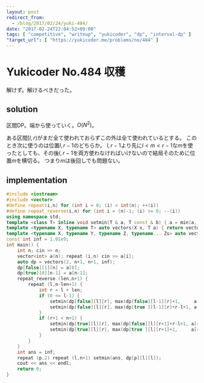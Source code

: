 ```yaml
---
layout: post
redirect_from:
  - /blog/2017/02/24/yuki-484/
date: "2017-02-24T22:04:52+09:00"
tags: [ "competitive", "writeup", "yukicoder", "dp", "interval-dp" ]
"target_url": [ "https://yukicoder.me/problems/no/484" ]
---
```


# Yukicoder No.484 収穫

解けず。解けるべきだった。

## solution

区間DP。端から使っていく。$O(N^2)$。

ある区間$[l,r)$がまだ全て使われておらずこの外は全て使われているとする。
このとき次に使うのは位置$l,r-1$のどちらか。
$l,r-1$より先に$l \lt m \lt r-1$な$m$を使ったとしても、その後$l,r-1$を両方使わなければいけないので結局そのために位置$m$を横切る。
つまり$m$は後回しでも問題ない。

## implementation

``` c++
#include <iostream>
#include <vector>
#define repeat(i,n) for (int i = 0; (i) < int(n); ++(i))
#define repeat_reverse(i,n) for (int i = (n)-1; (i) >= 0; --(i))
using namespace std;
template <class T> inline void setmin(T & a, T const & b) { a = min(a, b); }
template <typename X, typename T> auto vectors(X x, T a) { return vector<T>(x, a); }
template <typename X, typename Y, typename Z, typename... Zs> auto vectors(X x, Y y, Z z, Zs... zs) { auto cont = vectors(y, z, zs...); return vector<decltype(cont)>(x, cont); }
const int inf = 1.01e9;
int main() {
    int n; cin >> n;
    vector<int> a(n); repeat (i,n) cin >> a[i];
    auto dp = vectors(2, n+1, n+1, inf);
    dp[false][1][n] = a[0];
    dp[true][0][n-1] = a[n-1];
    repeat_reverse (len,n+1) {
        repeat (l,n-len+1) {
            int r = l + len;
            if (0 <= l-1) {
                setmin(dp[false][l][r], max(dp[false][l-1][r]+1,     a[l-1]));
                setmin(dp[false][l][r], max(dp[true ][l-1][r]+r-l+1, a[l-1]));
            }
            if (r+1 < n+1) {
                setmin(dp[true][l][r], max(dp[false][l][r+1]+r-l+1, a[r]));
                setmin(dp[true][l][r], max(dp[true ][l][r+1]+1,     a[r]));
            }
        }
    }
    int ans = inf;
    repeat (p,2) repeat (l,n+1) setmin(ans, dp[p][l][l]);
    cout << ans << endl;
    return 0;
}
```
